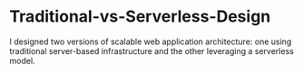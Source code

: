 # Traditional-vs-Serverless-Design
I designed two versions of scalable web application architecture: one using traditional server-based infrastructure and the other leveraging a serverless model.

